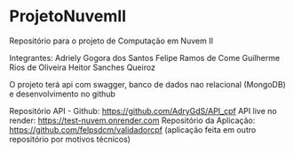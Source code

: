 # ProjetoNuvemII
Repositório para o projeto de Computação em Nuvem II

Integrantes:
Adriely Gogora dos Santos
Felipe Ramos de Come
Guilherme Rios de Oliveira
Heitor Sanches Queiroz

O projeto terá api com swagger, banco de dados nao relacional (MongoDB) e desenvolvimento no github

Repositório API - Github: https://github.com/AdryGdS/API_cpf
API live no render: https://test-nuvem.onrender.com
Repositório da Aplicação: https://github.com/felpsdcm/validadorcpf 
(aplicação feita em outro repositório por motivos técnicos)
